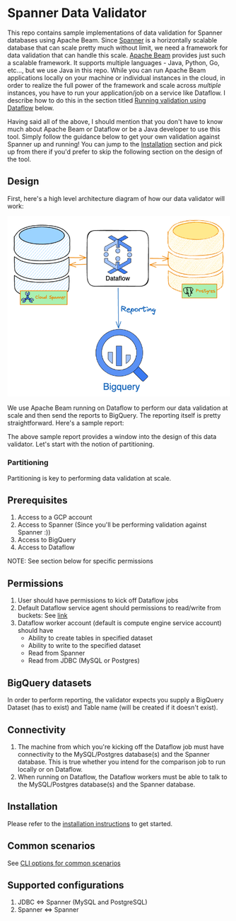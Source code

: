 # Spanner Data Validator

This repo contains sample implementations of data validation for Spanner databases using Apache Beam. Since [Spanner](https://cloud.google.com/spanner) is a horizontally scalable database that can scale pretty much without limit, we need a framework for data validation that can handle this scale. [Apache Beam](https://beam.apache.org/) provides just such a scalable framework. It supports multiple languages - Java, Python, Go, etc..., but we use Java in this repo. While you can run Apache Beam applications locally on your machine or individual instances in the cloud, in order to realize the full power of the framework and scale across *multiple* instances, you have to run your application/job on a service like Dataflow. I describe how to do this in the section titled [Running validation using Dataflow](#running-validation-using-dataflow) below.

Having said all of the above, I should mention that you don't have to know much about Apache Beam or Dataflow or be a Java developer to use this tool. Simply follow the guidance below to get your own validation against Spanner up and running! You can jump to the [Installation](#installation) section and pick up from there if you'd prefer to skip the following section on the design of the tool.

## Design

First, here's a high level architecture diagram of how our data validator will work:

![High level arch diagram](arch-diagrams/high-level-arch-diagram.png "High level arch diagram")

We use Apache Beam running on Dataflow to perform our data validation at scale and then send the reports to BigQuery. The reporting itself is pretty straightforward. Here's a sample report:


The above sample report provides a window into the design of this data validator. Let's start with the notion of partitioning.

### Partitioning

Partitioning is key to performing data validation at scale.

## Prerequisites

1. Access to a GCP account
2. Access to Spanner (Since you'll be performing validation against Spanner :))
3. Access to BigQuery 
4. Access to Dataflow

NOTE: See section below for specific permissions

## Permissions

1. User should have permissions to kick off Dataflow jobs
2. Default Dataflow service agent should permissions to read/write from buckets: See [link](https://cloud.google.com/dataflow/docs/concepts/security-and-permissions#df-service-account)
3. Dataflow worker account (default is compute engine service account) should have
   - Ability to create tables in specified dataset
   - Ability to write to the specified dataset
   - Read from Spanner
   - Read from JDBC (MySQL or Postgres)

## BigQuery datasets

In order to perform reporting, the validator expects you supply a BigQuery Dataset (has to exist) and Table name (will be created if it doesn't exist).

## Connectivity

1. The machine from which you're kicking off the Dataflow job must have connectivity to the MySQL/Postgres database(s) and the Spanner database. This is true whether you intend for the comparison job to run locally or on Dataflow.
2. When running on Dataflow, the Dataflow workers must be able to talk to the MySQL/Postgres database(s) and the Spanner database.

## Installation

Please refer to the [installation instructions](Installation.md) to get started.

## Common scenarios

See [CLI options for common scenarios](Scenarios.md)

## Supported configurations

1. JDBC <=> Spanner (MySQL and PostgreSQL)
2. Spanner <=> Spanner